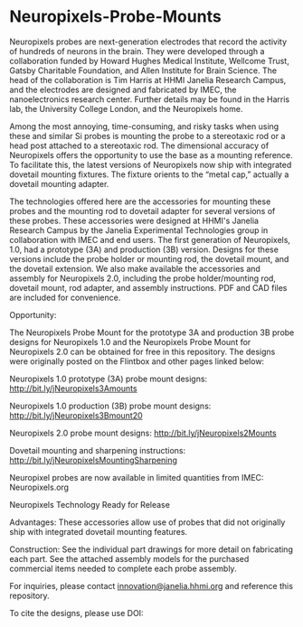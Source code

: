 # Neuropixels-Probe-Mounts

Neuropixels probes are next-generation electrodes that record the activity of hundreds of neurons in the brain. They were developed through a collaboration funded by Howard Hughes Medical Institute, Wellcome Trust, Gatsby Charitable Foundation, and Allen Institute for Brain Science. The head of the collaboration is Tim Harris at HHMI Janelia Research Campus, and the electrodes are designed and fabricated by IMEC, the nanoelectronics research center. Further details may be found in the Harris lab, the University College London, and the Neuropixels home. 

Among the most annoying, time-consuming, and risky tasks when using these and similar Si probes is mounting the probe to a stereotaxic rod or a head post attached to a stereotaxic rod.  The dimensional accuracy of Neuropixels offers the opportunity to use the base as a mounting reference. To facilitate this, the latest versions of Neuropixels now ship with integrated dovetail mounting fixtures.  The fixture orients to the “metal cap,” actually a dovetail mounting adapter.

The technologies offered here are the accessories for mounting these probes and the mounting rod to dovetail adapter for several versions of these probes. These accessories were designed at HHMI's Janelia Research Campus by the Janelia Experimental Technologies group in collaboration with IMEC and end users. The first generation of Neuropixels, 1.0, had a prototype (3A) and production (3B) version. Designs for these versions include the probe holder or mounting rod, the dovetail mount, and the dovetail extension.  We also make available the accessories and assembly for Neuropixels 2.0, including the probe holder/mounting rod, dovetail mount, rod adapter, and assembly instructions. PDF and CAD files are included for convenience.

Opportunity:

The Neuropixels Probe Mount for the prototype 3A and production 3B probe designs for Neuropixels 1.0 and the Neuropixels Probe Mount for Neuropixels 2.0 can be obtained for free in this repository. The designs were originally posted on the Flintbox and other pages linked below:

Neuropixels 1.0 prototype (3A) probe mount designs: http://bit.ly/jNeuropixels3Amounts

Neuropixels 1.0 production (3B) probe mount designs: http://bit.ly/jNeuropixels3Bmount20

Neuropixels 2.0 probe mount designs: http://bit.ly/jNeuropixels2Mounts

Dovetail mounting and sharpening instructions: http://bit.ly/jNeuropixelsMountingSharpening

Neuropixel probes are now available in limited quantities from IMEC: Neuropixels.org

Neuropixels Technology Ready for Release


Advantages: These accessories allow use of probes that did not originally ship with integrated dovetail mounting features. 

Construction: See the individual part drawings for more detail on fabricating each part. See the attached assembly models for the purchased commercial items needed to complete each probe assembly.

For inquiries, please contact innovation@janelia.hhmi.org and reference this repository.

To cite the designs, please use DOI: 
